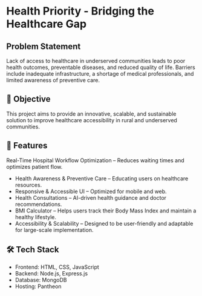 # Health Priority - Bridging the Healthcare Gap
## Problem Statement
Lack of access to healthcare in underserved communities leads to poor health outcomes, preventable diseases, and reduced quality of life. Barriers include inadequate infrastructure, a shortage of medical professionals, and limited awareness of preventive care.

## 🎯 Objective
This project aims to provide an innovative, scalable, and sustainable solution to improve healthcare accessibility in rural and underserved communities.

## 🚀 Features
Real-Time Hospital Workflow Optimization – Reduces waiting times and optimizes patient flow.
- Health Awareness & Preventive Care – Educating users on healthcare resources.
- Responsive & Accessible UI – Optimized for mobile and web.
- Health Consultations – AI-driven health guidance and doctor recommendations.
- BMI Calculator – Helps users track their Body Mass Index and maintain a healthy lifestyle.
- Accessibility & Scalability – Designed to be user-friendly and adaptable for large-scale implementation.

## 🛠 Tech Stack
- Frontend: HTML, CSS, JavaScript
- Backend: Node.js, Express.js
- Database: MongoDB
- Hosting: Pantheon
